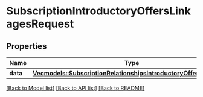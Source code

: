 # SubscriptionIntroductoryOffersLinkagesRequest

## Properties

Name | Type | Description | Notes
------------ | ------------- | ------------- | -------------
**data** | [**Vec<models::SubscriptionRelationshipsIntroductoryOffersDataInner>**](Subscription_relationships_introductoryOffers_data_inner.md) |  | 

[[Back to Model list]](../README.md#documentation-for-models) [[Back to API list]](../README.md#documentation-for-api-endpoints) [[Back to README]](../README.md)


